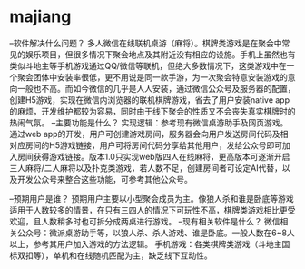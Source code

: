 # majiang
–软件解决什么问题？
多人微信在线联机桌游（麻将）。棋牌类游戏是在聚会中常见的娱乐项目，但很多情况下聚会地点及其附近没有相应的设施。手机上虽然也有类似斗地主等手机游戏通过QQ/微信等联机，但绝大多数情况下，这类游戏中在一个聚会团体中安装率很低，更不用说是同一款手游，为一次聚会特意安装游戏的意向一般也不高。而如今微信的几乎是人人安装，通过微信公众号及服务器的配置，创建H5游戏，实现在微信内浏览器的联机棋牌游戏，省去了用户安装native app的麻烦，开发维护都较为容易，同时由于线下聚会的性质又不会丧失真实棋牌时的热闹气氛。
–主要功能是什么？
实现逻辑：参考现有微信桌游助手及网页游戏。通过web app的开发，用户可创建游戏房间，服务器会向用户发送房间代码及相对应房间的H5游戏链接，用户可将房间代码分享给其他用户，发给公众号即可加入房间获得游戏链接。版本1.0只实现web版四人在线麻将，更高版本可逐渐开启三人麻将/二人麻将以及扑克类游戏，若人数不足，创建房间者可设定AI代替，以及开发公众号来整合这些功能，可参考其他公众号。
 
–预期用户是谁？
预期用户主要以小型聚会成员为主。像狼人杀和谁是卧底等游戏适用于人数较多的情景，在只有三四人的情况下可玩性不高，棋牌类游戏相比更受欢迎，且人数稍多时也可拆分成两桌进行游戏。
–现有相关软件是什么？
微信相关公众号：微派桌游助手等，以狼人杀、杀人游戏、谁是卧底。一般人数在6~8人以上，参考其用户加入游戏的方法逻辑。
手机游戏：各类棋牌类游戏（斗地主国标双扣等），单机和在线随机匹配为主，缺乏线下互动性。
 


